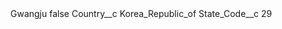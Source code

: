 <?xml version="1.0" encoding="UTF-8"?>
<CustomMetadata xmlns="http://soap.sforce.com/2006/04/metadata" xmlns:xsi="http://www.w3.org/2001/XMLSchema-instance" xmlns:xsd="http://www.w3.org/2001/XMLSchema">
    <label>Gwangju</label>
    <protected>false</protected>
    <values>
        <field>Country__c</field>
        <value xsi:type="xsd:string">Korea_Republic_of</value>
    </values>
    <values>
        <field>State_Code__c</field>
        <value xsi:type="xsd:string">29</value>
    </values>
</CustomMetadata>
